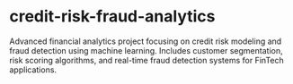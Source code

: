 # credit-risk-fraud-analytics
Advanced financial analytics project focusing on credit risk modeling and fraud detection using machine learning. Includes customer segmentation, risk scoring algorithms, and real-time fraud detection systems for FinTech applications.
